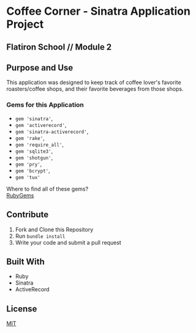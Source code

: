 # Coffee Corner - Sinatra Application Project
## Flatiron School // Module 2


## Purpose and Use

This application was designed to keep track of coffee lover's favorite roasters/coffee shops, and their favorite beverages from those shops.

### Gems for this Application
- `gem 'sinatra'`, 
- `gem 'activerecord'`, 
- `gem 'sinatra-activerecord'`, 
- `gem 'rake'`, 
- `gem 'require_all'`, 
- `gem 'sqlite3'`, 
- `gem 'shotgun'`, 
- `gem 'pry'`, 
- `gem 'bcrypt'`, 
- `gem 'tux'`

Where to find all of these gems?  
[RubyGems](https://www.rubygems.org) 


## Contribute

1. Fork and Clone this Repository
2. Run `bundle install`
3. Write your code and submit a pull request


## Built With
- Ruby
- Sinatra
- ActiveRecord

## License
[MIT](https://choosealicense.com/licenses/mit/) 
